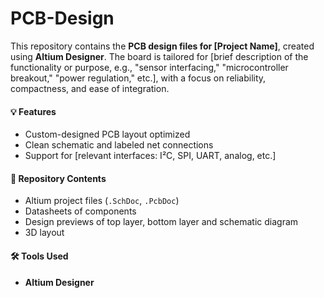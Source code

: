# PCB-Design

This repository contains the **PCB design files for \[Project Name]**, created using **Altium Designer**. The board is tailored for \[brief description of the functionality or purpose, e.g., "sensor interfacing," "microcontroller breakout," "power regulation," etc.], with a focus on reliability, compactness, and ease of integration.

#### 💡 Features

* Custom-designed PCB layout optimized 
* Clean schematic and labeled net connections
* Support for \[relevant interfaces: I²C, SPI, UART, analog, etc.]

#### 📁 Repository Contents

* Altium project files (`.SchDoc`, `.PcbDoc`)
* Datasheets of components
* Design previews of top layer, bottom layer and schematic diagram
* 3D layout

#### 🛠 Tools Used

* **Altium Designer** 

